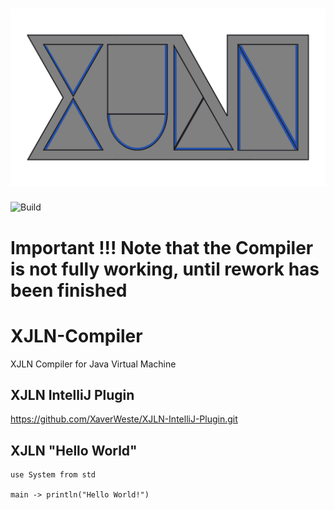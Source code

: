 # ![alt text](https://github.com/XaverWeste/XJLN-Compiler/blob/master/res/XJLN-Logo.png?raw=true)

![Build](https://github.com/XaverWeste/XJLN-Compiler/actions/workflows/maven.yml/badge.svg)

# Important !!! Note that the Compiler is not fully working, until rework has been finished

# XJLN-Compiler
XJLN Compiler for Java Virtual Machine

## XJLN IntelliJ Plugin
https://github.com/XaverWeste/XJLN-IntelliJ-Plugin.git

## XJLN "Hello World"
```XJLN
use System from std

main -> println("Hello World!")
```